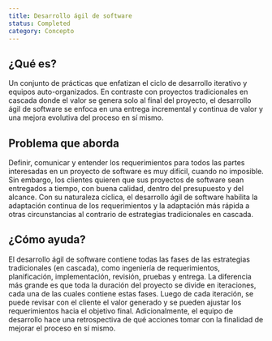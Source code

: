 ```yaml
---
title: Desarrollo ágil de software
status: Completed
category: Concepto
---
```


##  ¿Qué es?
Un conjunto de prácticas que enfatizan el ciclo de desarrollo iterativo y equipos auto-organizados. En contraste con proyectos tradicionales en cascada donde el valor se genera solo al final del proyecto, el desarrollo ágil de software se enfoca en una entrega incremental y continua de valor y una mejora evolutiva del proceso en sí mismo.

## Problema que aborda
Definir, comunicar y entender los requerimientos para todos las partes interesadas en un proyecto de software es muy difícil, cuando no imposible. Sin embargo, los clientes quieren que sus proyectos de software sean entregados a tiempo, con buena calidad, dentro del presupuesto y del alcance. Con su naturaleza cíclica, el desarrollo ágil de software habilita la adaptación continua de los requerimientos y la adaptación más rápida a otras circunstancias al contrario de estrategias tradicionales en cascada. 

## ¿Cómo ayuda?
El desarrollo ágil de software contiene todas las fases de las estrategias tradicionales (en cascada), como ingeniería de requerimientos, planificación, implementación, revisión, pruebas y entrega. La diferencia más grande es que toda la duración del proyecto se divide en iteraciones, cada una de las cuales contiene estas fases. Luego de cada iteración, se puede revisar con el cliente el valor generado y se pueden ajustar los requerimientos hacia el objetivo final. Adicionalmente, el equipo de desarrollo hace una retrospectiva de qué acciones tomar con la finalidad de mejorar el proceso en sí mismo.
